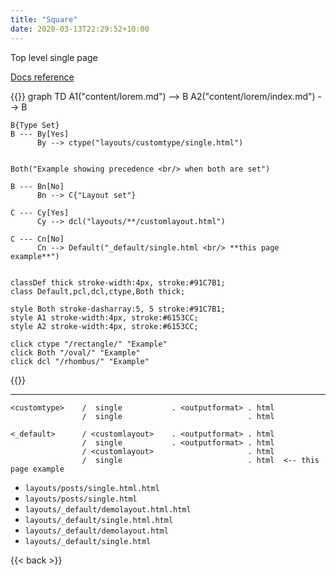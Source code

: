 ```yaml
---
title: "Square"
date: 2020-03-13T22:29:52+10:00
---
```


Top level single page


[Docs reference](https://gohugo.io/templates/lookup-order/#examples-layout-lookup-for-regular-pages)

{{<mermaid>}}
graph TD
    A1("content/lorem.md") --> B
    A2("content/lorem/index.md") --> B
    
    B{Type Set}
    B --- By[Yes]
          By --> ctype("layouts/customtype/single.html")
    

    Both("Example showing precedence <br/> when both are set")

    B --- Bn[No]
          Bn --> C{"Layout set"}

    C --- Cy[Yes]
          Cy --> dcl("layouts/**/customlayout.html")

    C --- Cn[No]
          Cn --> Default("_default/single.html <br/> **this page example**")
    

    classDef thick stroke-width:4px, stroke:#91C7B1;
    class Default,pcl,dcl,ctype,Both thick;

    style Both stroke-dasharray:5, 5 stroke:#91C7B1;
    style A1 stroke-width:4px, stroke:#6153CC;
    style A2 stroke-width:4px, stroke:#6153CC;

    click ctype "/rectangle/" "Example"
    click Both "/oval/" "Example"
    click dcl "/rhombus/" "Example"

{{</mermaid>}}

---

```
<customtype>    /  single           . <outputformat> . html
                /  single                            . html
                  
<_default>      / <customlayout>    . <outputformat> . html
                /  single           . <outputformat> . html
                / <customlayout>                     . html
                /  single                            . html  <-- this page example
```

- `layouts/posts/single.html.html `
- `layouts/posts/single.html`
- `layouts/_default/demolayout.html.html`
- `layouts/_default/single.html.html`
- `layouts/_default/demolayout.html`
- `layouts/_default/single.html`



{{< back >}}
